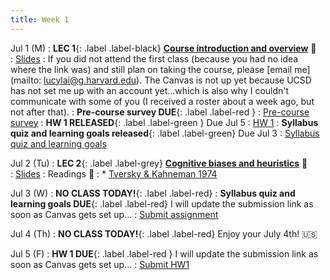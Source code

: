 ```yaml
---
title: Week 1 
---
```


Jul 1 (M)
: **LEC 1**{: .label .label-black} **[Course introduction and overview](https://harvard.zoom.us/rec/share/4Nf-WrT2LBceFhi5KWyQPyjbLuRNRqt_NaYfUuUXKS2dSQs5my3w-kQoxAG9P1Gz.mvNh1VX3AFr2ft5z)** 🎥  
    : [Slides](https://drive.google.com/file/d/1o6YJ3QmdVnQ8MXa0V3S5_0yrAT1s8lUr/view?usp=sharing)
: If you did not attend the first class (because you had no idea where the link was) and still plan on taking the course, please [email me](mailto: lucylai@g.harvard.edu). The Canvas is not up yet because UCSD has not set me up with an account yet...which is also why I couldn't communicate with some of you (I received a roster about a week ago, but not after that).
:  **Pre-course survey DUE**{: .label .label-red } 
    : [Pre-course survey](https://forms.gle/zCcZeH4jAdXhBWb38)
:  **HW 1 RELEASED**{: .label .label-green } Due Jul 5
    : [HW 1](https://docs.google.com/document/d/14Zphs5nMfnk0j_n5lOw6T_NuQjQyB0e-6yGrA9dmwyc/edit?usp=sharing)
:  **Syllabus quiz and learning goals released**{: .label .label-green} Due Jul 3
    : [Syllabus quiz and learning goals](https://docs.google.com/document/d/15WEM-eTtZ5dsCqkJRhrh2NorHSKVZ_tEBvN2wYeEnEY/edit?usp=sharing)

Jul 2 (Tu)
: **LEC 2**{: .label .label-grey} **[Cognitive biases and heuristics](./)** 🎥  
    : [Slides](./)
: Readings 📖
: * [Tversky & Kahneman 1974](https://www2.psych.ubc.ca/~schaller/Psyc590Readings/TverskyKahneman1974.pdf)

Jul 3 (W)
: **NO CLASS TODAY!**{: .label .label-red}
:  **Syllabus quiz and learning goals DUE**{: .label .label-red} I will update the submission link as soon as Canvas gets set up...
    : [Submit assignment](https://canvas.ucsd.edu/files/)

Jul 4 (Th)
: **NO CLASS TODAY!**{: .label .label-red} Enjoy your July 4th! 🇺🇸

Jul 5 (F)
:  **HW 1 DUE**{: .label .label-red } I will update the submission link as soon as Canvas gets set up...
    : [Submit HW1](https://canvas.ucsd.edu/files/)
